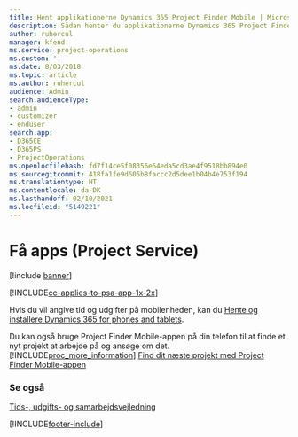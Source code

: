 ```yaml
---
title: Hent applikationerne Dynamics 365 Project Finder Mobile | MicrosoftDocs
description: Sådan henter du applikationerne Dynamics 365 Project Finder Mobile
author: ruhercul
manager: kfend
ms.service: project-operations
ms.custom: ''
ms.date: 8/03/2018
ms.topic: article
ms.author: ruhercul
audience: Admin
search.audienceType:
- admin
- customizer
- enduser
search.app:
- D365CE
- D365PS
- ProjectOperations
ms.openlocfilehash: fd7f14ce5f08356e64eda5cd3ae4f9518bb894e0
ms.sourcegitcommit: 418fa1fe9d605b8faccc2d5dee1b04b4e753f194
ms.translationtype: HT
ms.contentlocale: da-DK
ms.lasthandoff: 02/10/2021
ms.locfileid: "5149221"
---
```

# <a name="get-the-apps-project-service"></a>Få apps (Project Service)

[!include [banner](../includes/psa-now-project-operations.md)]

[!INCLUDE[cc-applies-to-psa-app-1x-2x](../includes/cc-applies-to-psa-app-1x-2x.md)]

Hvis du vil angive tid og udgifter på mobilenheden, kan du [Hente og installere Dynamics 365 for phones and tablets](https://docs.microsoft.com/dynamics365/mobile-app/dynamics-365-phones-tablets-users-guide).  
  
 Du kan også bruge Project Finder Mobile-appen på din telefon til at finde et nyt projekt at arbejde på og ansøge om det. [!INCLUDE[proc_more_information](../includes/proc-more-information.md)] [Find dit næste projekt med Project Finder Mobile-appen](../psa/find-next-project-finder-mobile-app.md) 
  
### <a name="see-also"></a>Se også  
 [Tids-, udgifts- og samarbejdsvejledning](../psa/time-expense-collaboration-guide.md)


[!INCLUDE[footer-include](../includes/footer-banner.md)]
